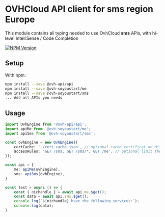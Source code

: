 # OVHCloud API client for **sms** region Europe

This module contains all typing needed to use OvhCloud **sms** APIs, with hi-level IntelliSense / Code Completion

[![NPM Version](https://img.shields.io/npm/v/@ovh-soyoustart/sms.svg?style=flat)](https://www.npmjs.org/package/@ovh-soyoustart/sms)

## Setup

With npm:

```bash
npm install --save @ovh-api/api
npm install --save @ovh-soyoustart/me
npm install --save @ovh-soyoustart/sms
... Add all APIs you needs
```

## Usage

```typescript
import OvhEngine from '@ovh-api/api';
import apiMe from '@ovh-soyoustart/me';
import apiSms from '@ovh-soyoustart/sms';

const ovhEngine = new OvhEngine({ 
    certCache: './cert-cache.json', // optional cache certificat on disk.
    accessRules: 'GET /sms, GET /sms/*, GET /me', // optional limit the requested privileges.
});

const api = {
    me: apiMe(ovhEngine),
    sms: apiSms(ovhEngine),
}

const test = async () => {
    const { nichandle } = await api.me.$get();
    const data = await api.sms.$get();
    console.log(`${nichandle} have the following services:`);
    console.log(data);
}
```
